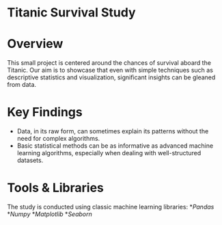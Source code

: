# Titanic Survival Study
# Overview
This small project is centered around the chances of survival aboard the Titanic. Our aim is to showcase that even with simple techniques such as descriptive statistics and visualization, significant insights can be gleaned from data.
# Key Findings
- Data, in its raw form, can sometimes explain its patterns without the need for complex algorithms.
- Basic statistical methods can be as informative as advanced machine learning algorithms, especially when dealing with well-structured datasets.
# Tools & Libraries
The study is conducted using classic machine learning libraries:
**Pandas*
**Numpy*
**Matplotlib*
**Seaborn*
